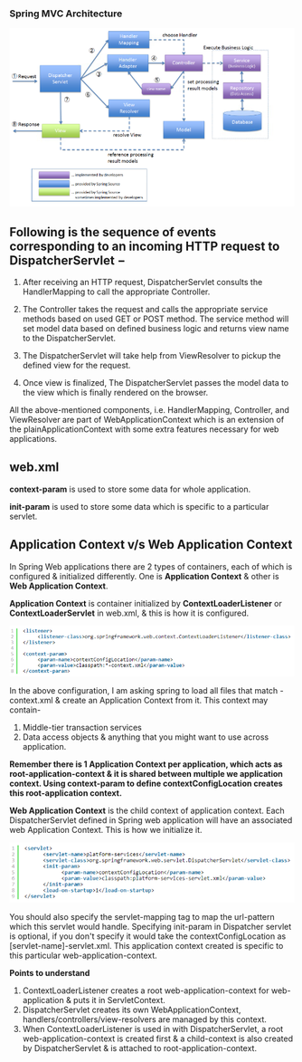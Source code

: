 ### Spring MVC Architecture
![Spring MVC](https://github.com/deepakmotlani/Notes/blob/master/Spring%20Framework/Spring%20MVC/images/MVC-basics-1.PNG)

## Following is the sequence of events corresponding to an incoming HTTP request to DispatcherServlet −

1. After receiving an HTTP request, DispatcherServlet consults the HandlerMapping to call the appropriate Controller.

1. The Controller takes the request and calls the appropriate service methods based on used GET or POST method. The service method will set model data based on defined business logic and returns view name to the DispatcherServlet.

1. The DispatcherServlet will take help from ViewResolver to pickup the defined view for the request.

1. Once view is finalized, The DispatcherServlet passes the model data to the view which is finally rendered on the browser.

All the above-mentioned components, i.e. HandlerMapping, Controller, and ViewResolver are part of WebApplicationContext which is an extension of the plainApplicationContext with some extra features necessary for web applications.

## web.xml
**context-param** is used to store some data for whole application.

**init-param** is used to store some data which is specific to a particular servlet.

## Application Context v/s Web Application Context

In Spring Web applications there are 2 types of containers, each of which is configured & initialized differently. One is **Application Context** & other is **Web Application Context**.

**Application Context** is container initialized by **ContextLoaderListener** or **ContextLoaderServlet** in web.xml, & this is how it is configured.

![Context Loader](https://github.com/deepakmotlani/Notes/blob/master/Spring%20Framework/Spring%20MVC/images/web-xml-context-loader.PNG)

In the above configuration, I am asking spring to load all files that match -context.xml & create an Application Context from it. This context may contain-
1. Middle-tier transaction services
2. Data access objects & anything that you might want to use across application.

**Remember there is 1 Application Context per application, which acts as root-application-context & it is shared between multiple we application context. Using context-param to define contextConfigLocation creates this root-application context.**

**Web Application Context** is the child context of application context. Each DispatcherServlet defined in Spring web application will have an associated web Application Context. This is how we initialize it.

![Dispatch Servlet](https://github.com/deepakmotlani/Notes/blob/master/Spring%20Framework/Spring%20MVC/images/web-xml-dispatcher-servlet.PNG)

You should also specify the servlet-mapping tag to map the url-pattern which this servlet would handle. 
Specifying init-param in Dispatcher servlet is optional, if you don't specify it would take the contextConfigLocation as [servlet-name]-servlet.xml. This application context created is specific to this particular web-application-context.

**Points to understand**
1. ContextLoaderListener creates a root web-application-context for web-application & puts it in ServletContext.
2. DispatcherServlet creates its own WebApplicationContext, handlers/controllers/view-resolvers are managed by this context.
3. When ContextLoaderListener is used in with DispatcherServlet, a root web-application-context is created first & a child-context is also created by DispatcherServlet & is attached to root-application-context.
